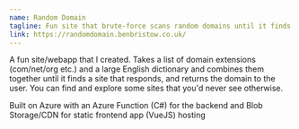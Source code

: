 ```yaml
---
name: Random Domain
tagline: Fun site that brute-force scans random domains until it finds one that responds
link: https://randomdomain.benbristow.co.uk/
---
```


A fun site/webapp that I created. Takes a list of domain extensions (com/net/org etc.) and a large English dictionary and combines them together until it finds a site that responds, and returns the domain to the user. You can find and explore some sites that you'd never see otherwise.

Built on Azure with an Azure Function (C#) for the backend and Blob Storage/CDN for static frontend app (VueJS) hosting
